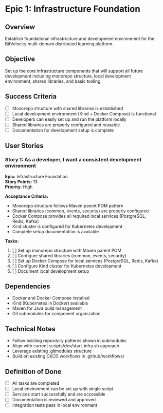 # Epic 1: Infrastructure Foundation

## Overview
Establish foundational infrastructure and development environment for the BitVelocity multi-domain distributed learning platform.

## Objective
Set up the core infrastructure components that will support all future development including monorepo structure, local development environment, shared libraries, and basic tooling.

## Success Criteria
- [ ] Monorepo structure with shared libraries is established
- [ ] Local development environment (Kind + Docker Compose) is functional
- [ ] Developers can easily set up and run the platform locally
- [ ] Shared libraries are properly configured and reusable
- [ ] Documentation for development setup is complete

## User Stories

### Story 1: As a developer, I want a consistent development environment
**Epic:** Infrastructure Foundation  
**Story Points:** 13  
**Priority:** High  

**Acceptance Criteria:**
- Monorepo structure follows Maven parent POM pattern
- Shared libraries (common, events, security) are properly configured
- Docker Compose provides all required local services (PostgreSQL, Redis, Kafka)
- Kind cluster is configured for Kubernetes development
- Complete setup documentation is available

**Tasks:**
1. [ ] Set up monorepo structure with Maven parent POM
2. [ ] Configure shared libraries (common, events, security)  
3. [ ] Set up Docker Compose for local services (PostgreSQL, Redis, Kafka)
4. [ ] Configure Kind cluster for Kubernetes development
5. [ ] Document local development setup

## Dependencies
- Docker and Docker Compose installed
- Kind (Kubernetes in Docker) available
- Maven for Java build management
- Git submodules for component organization

## Technical Notes
- Follow existing repository patterns shown in submodules
- Align with current scripts/dev/start-infra.sh approach
- Leverage existing .gitmodules structure
- Build on existing CI/CD workflows in .github/workflows/

## Definition of Done
- [ ] All tasks are completed
- [ ] Local environment can be set up with single script
- [ ] Services start successfully and are accessible
- [ ] Documentation is reviewed and approved
- [ ] Integration tests pass in local environment